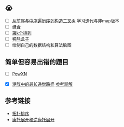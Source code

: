 ## 😭

- [ ] [从前序与中序遍历序列构造二叉树](https://leetcode-cn.com/problems/construct-binary-tree-from-preorder-and-inorder-traversal/) 
学习迭代与非map版本
- [ ] [组合](https://leetcode-cn.com/problems/combinations/)
- [ ] [第k个排列](https://leetcode-cn.com/problems/permutation-sequence/)
- [ ] [移除盒子](https://leetcode-cn.com/problems/remove-boxes/)
- [ ] 绘制自己的数据结构和算法脑图

## 简单但容易出错的题目

- [ ] [PowXN](https://leetcode-cn.com/problems/powx-n/)

- [x] [矩阵中的最长递增路径](https://leetcode-cn.com/problems/longest-increasing-path-in-a-matrix/)
   [参考题解](https://leetcode.com/problems/longest-increasing-path-in-a-matrix/discuss/78336/Graph-theory-Java-solution-O(v2)-no-DFS)

## 参考链接

- [拓扑排序](https://www.cnblogs.com/bigsai/p/11489260.html)
- [康托展开和逆康托展开](https://blog.csdn.net/wbin233/article/details/72998375)
